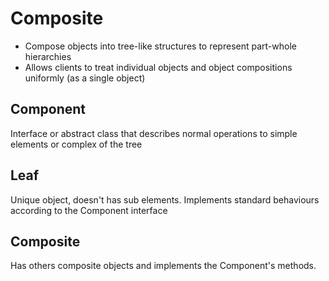 ﻿# Composite
- Compose objects into tree-like structures to represent part-whole hierarchies
- Allows clients to treat individual objects and object compositions uniformly (as a single object)

## Component
Interface or abstract class that describes normal operations to simple elements or complex of the tree

## Leaf
Unique object, doesn't has sub elements. Implements standard behaviours according to the Component interface

## Composite
Has others composite objects and implements the Component's methods.
